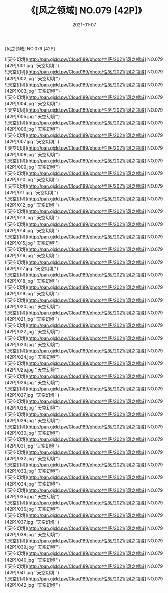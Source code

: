 ﻿---
layout: post
title:  《[风之领域] NO.079 [42P]》
date:   2021-01-07
img: http://pan.gjdd.pw/Cloud189/photo/性感/2021/[风之领域] NO.079 [42P]/000.jpg
categories: [美女, 性感, 泳衣]
---

[风之领域] NO.079 [42P]



![天空幻境](http://pan.gjdd.pw/Cloud189/photo/性感/2021/[风之领域] NO.079 [42P]/001.jpg ''天空幻境'') <br>
![天空幻境](http://pan.gjdd.pw/Cloud189/photo/性感/2021/[风之领域] NO.079 [42P]/002.jpg ''天空幻境'') <br>
![天空幻境](http://pan.gjdd.pw/Cloud189/photo/性感/2021/[风之领域] NO.079 [42P]/003.jpg ''天空幻境'') <br>
![天空幻境](http://pan.gjdd.pw/Cloud189/photo/性感/2021/[风之领域] NO.079 [42P]/004.jpg ''天空幻境'') <br>
![天空幻境](http://pan.gjdd.pw/Cloud189/photo/性感/2021/[风之领域] NO.079 [42P]/005.jpg ''天空幻境'') <br>
![天空幻境](http://pan.gjdd.pw/Cloud189/photo/性感/2021/[风之领域] NO.079 [42P]/006.jpg ''天空幻境'') <br>
![天空幻境](http://pan.gjdd.pw/Cloud189/photo/性感/2021/[风之领域] NO.079 [42P]/007.jpg ''天空幻境'') <br>
![天空幻境](http://pan.gjdd.pw/Cloud189/photo/性感/2021/[风之领域] NO.079 [42P]/008.jpg ''天空幻境'') <br>
![天空幻境](http://pan.gjdd.pw/Cloud189/photo/性感/2021/[风之领域] NO.079 [42P]/009.jpg ''天空幻境'') <br>
![天空幻境](http://pan.gjdd.pw/Cloud189/photo/性感/2021/[风之领域] NO.079 [42P]/010.jpg ''天空幻境'') <br>
![天空幻境](http://pan.gjdd.pw/Cloud189/photo/性感/2021/[风之领域] NO.079 [42P]/011.jpg ''天空幻境'') <br>
![天空幻境](http://pan.gjdd.pw/Cloud189/photo/性感/2021/[风之领域] NO.079 [42P]/012.jpg ''天空幻境'') <br>
![天空幻境](http://pan.gjdd.pw/Cloud189/photo/性感/2021/[风之领域] NO.079 [42P]/013.jpg ''天空幻境'') <br>
![天空幻境](http://pan.gjdd.pw/Cloud189/photo/性感/2021/[风之领域] NO.079 [42P]/014.jpg ''天空幻境'') <br>
![天空幻境](http://pan.gjdd.pw/Cloud189/photo/性感/2021/[风之领域] NO.079 [42P]/015.jpg ''天空幻境'') <br>
![天空幻境](http://pan.gjdd.pw/Cloud189/photo/性感/2021/[风之领域] NO.079 [42P]/016.jpg ''天空幻境'') <br>
![天空幻境](http://pan.gjdd.pw/Cloud189/photo/性感/2021/[风之领域] NO.079 [42P]/017.jpg ''天空幻境'') <br>
![天空幻境](http://pan.gjdd.pw/Cloud189/photo/性感/2021/[风之领域] NO.079 [42P]/018.jpg ''天空幻境'') <br>
![天空幻境](http://pan.gjdd.pw/Cloud189/photo/性感/2021/[风之领域] NO.079 [42P]/019.jpg ''天空幻境'') <br>
![天空幻境](http://pan.gjdd.pw/Cloud189/photo/性感/2021/[风之领域] NO.079 [42P]/020.jpg ''天空幻境'') <br>
![天空幻境](http://pan.gjdd.pw/Cloud189/photo/性感/2021/[风之领域] NO.079 [42P]/021.jpg ''天空幻境'') <br>
![天空幻境](http://pan.gjdd.pw/Cloud189/photo/性感/2021/[风之领域] NO.079 [42P]/022.jpg ''天空幻境'') <br>
![天空幻境](http://pan.gjdd.pw/Cloud189/photo/性感/2021/[风之领域] NO.079 [42P]/023.jpg ''天空幻境'') <br>
![天空幻境](http://pan.gjdd.pw/Cloud189/photo/性感/2021/[风之领域] NO.079 [42P]/024.jpg ''天空幻境'') <br>
![天空幻境](http://pan.gjdd.pw/Cloud189/photo/性感/2021/[风之领域] NO.079 [42P]/025.jpg ''天空幻境'') <br>
![天空幻境](http://pan.gjdd.pw/Cloud189/photo/性感/2021/[风之领域] NO.079 [42P]/026.jpg ''天空幻境'') <br>
![天空幻境](http://pan.gjdd.pw/Cloud189/photo/性感/2021/[风之领域] NO.079 [42P]/027.jpg ''天空幻境'') <br>
![天空幻境](http://pan.gjdd.pw/Cloud189/photo/性感/2021/[风之领域] NO.079 [42P]/028.jpg ''天空幻境'') <br>
![天空幻境](http://pan.gjdd.pw/Cloud189/photo/性感/2021/[风之领域] NO.079 [42P]/029.jpg ''天空幻境'') <br>
![天空幻境](http://pan.gjdd.pw/Cloud189/photo/性感/2021/[风之领域] NO.079 [42P]/030.jpg ''天空幻境'') <br>
![天空幻境](http://pan.gjdd.pw/Cloud189/photo/性感/2021/[风之领域] NO.079 [42P]/031.jpg ''天空幻境'') <br>
![天空幻境](http://pan.gjdd.pw/Cloud189/photo/性感/2021/[风之领域] NO.079 [42P]/032.jpg ''天空幻境'') <br>
![天空幻境](http://pan.gjdd.pw/Cloud189/photo/性感/2021/[风之领域] NO.079 [42P]/033.jpg ''天空幻境'') <br>
![天空幻境](http://pan.gjdd.pw/Cloud189/photo/性感/2021/[风之领域] NO.079 [42P]/034.jpg ''天空幻境'') <br>
![天空幻境](http://pan.gjdd.pw/Cloud189/photo/性感/2021/[风之领域] NO.079 [42P]/035.jpg ''天空幻境'') <br>
![天空幻境](http://pan.gjdd.pw/Cloud189/photo/性感/2021/[风之领域] NO.079 [42P]/036.jpg ''天空幻境'') <br>
![天空幻境](http://pan.gjdd.pw/Cloud189/photo/性感/2021/[风之领域] NO.079 [42P]/037.jpg ''天空幻境'') <br>
![天空幻境](http://pan.gjdd.pw/Cloud189/photo/性感/2021/[风之领域] NO.079 [42P]/038.jpg ''天空幻境'') <br>
![天空幻境](http://pan.gjdd.pw/Cloud189/photo/性感/2021/[风之领域] NO.079 [42P]/039.jpg ''天空幻境'') <br>
![天空幻境](http://pan.gjdd.pw/Cloud189/photo/性感/2021/[风之领域] NO.079 [42P]/040.jpg ''天空幻境'') <br>
![天空幻境](http://pan.gjdd.pw/Cloud189/photo/性感/2021/[风之领域] NO.079 [42P]/041.jpg ''天空幻境'') <br>
![天空幻境](http://pan.gjdd.pw/Cloud189/photo/性感/2021/[风之领域] NO.079 [42P]/042.jpg ''天空幻境'') <br>
